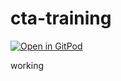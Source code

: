 # cta-training

[![Open in GitPod](https://gitpod.io/button/open-in-gitpod.svg)](https://gitpod.io#https://github.com/Fernan81/cta-training-day-1)

working
